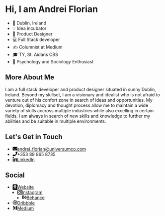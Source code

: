 # Hi, I am Andrei Florian
- 📍 Dublin, Ireland
- 💡 Idea incubator
- 🎨 Product Designer
- 💻 Full Stack developer
- ✍ Columnist at Medium
- 🎓 TY, St. Aidans CBS
- 🧠 Psychology and Sociology Enthusiast

## More About Me
I am a full stack developer and product designer situated in sunny Dublin, Ireland. Beyond my skillset, I am a visionary and idealist who is not afraid to venture out of his confort zone in search of ideas and opportunities. My devotion, diplomacy and thought process allow me to maintain a wide variety of skills accross multiple industries while also excelling in certain fields. I am always in search of new skills and knowledge to further my abilities and be suitable in multiple environments.

## Let's Get in Touch
- <img align="left" alt="Email" width="15px" src="https://github.com/Andrei-Florian/Andrei-Florian/blob/master/icons/email.svg" /> andrei_florian@universumco.com
- <img align="left" alt="Phone" width="15px" src="https://github.com/Andrei-Florian/Andrei-Florian/blob/master/icons/phone.svg" /> +353 89 965 8735
- <img align="left" alt="LinkedIn" width="15px" src="https://github.com/Andrei-Florian/Andrei-Florian/blob/master/icons/linkedin.svg" /> [LinkedIn](https://www.linkedin.com/in/andrei-florian-2a14521b5/)

## Social
- <img align="left" alt="Website" width="15px" src="https://github.com/Andrei-Florian/Andrei-Florian/blob/master/icons/website.svg" /> [Website](andreiflorian.com)
- <img align="left" alt="Instagram" width="15px" src="https://github.com/Andrei-Florian/Andrei-Florian/blob/master/icons/instagram.svg" /> [Instagram](instagram.com/andrei.a.florian)
- <img align="left" alt="Behance" width="15px" src="https://github.com/Andrei-Florian/Andrei-Florian/blob/master/icons/behance.svg" /> [Behance](behance.net/andreiflorian)
- <img align="left" alt="Dribbble" width="15px" src="https://github.com/Andrei-Florian/Andrei-Florian/blob/master/icons/dribbble.svg" /> [Dribbble](dribbble.com/AndreiFlorian)
- <img align="left" alt="Medium" width="15px" src="https://github.com/Andrei-Florian/Andrei-Florian/blob/master/icons/medium.svg" /> [Medium](medium.com/@andreialexanderflorian)
